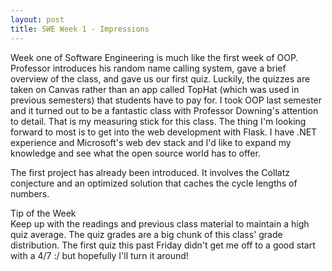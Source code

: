 ```yaml
---
layout: post
title: SWE Week 1 - Impressions
---
```


Week one of Software Engineering is much like the first week of OOP. Professor introduces his random name calling system, gave a brief overview of the class, and gave us our first quiz. Luckily, the quizzes are taken on Canvas rather than an app called TopHat (which was used in previous semesters) that students have to pay for. I took OOP last semester and it turned out to be a fantastic class with Professor Downing's attention to detail. That is my measuring stick for this class. The thing I'm looking forward to most is to get into the web development with Flask. I have .NET experience and Microsoft's web dev stack and I'd like to expand my knowledge and see what the open source world has to offer.

The first project has already been introduced. It involves the Collatz conjecture and an optimized solution that caches the cycle lengths of numbers.

Tip of the Week <br/>
Keep up with the readings and previous class material to maintain a high quiz average. The quiz grades are a big chunk of this class' grade distribution. The first quiz this past Friday didn't get me off to a good start with a 4/7 :/ but hopefully I'll turn it around!

